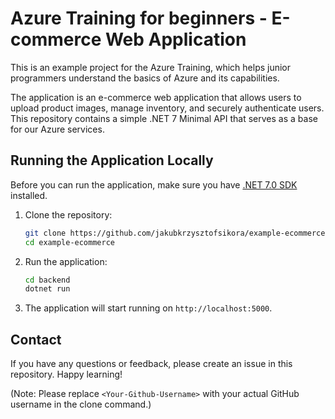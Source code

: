 # Azure Training for beginners - E-commerce Web Application

This is an example project for the Azure Training, which helps junior programmers understand the basics of Azure and its capabilities.

The application is an e-commerce web application that allows users to upload product images, manage inventory, and securely authenticate users. This repository contains a simple .NET 7 Minimal API that serves as a base for our Azure services.

## Running the Application Locally

Before you can run the application, make sure you have [.NET 7.0 SDK](https://dotnet.microsoft.com/download/dotnet/7.0) installed.

1. Clone the repository:

   ```bash
   git clone https://github.com/jakubkrzysztofsikora/example-ecommerce
   cd example-ecommerce
   ```

2. Run the application:

   ```bash
   cd backend
   dotnet run
   ```

3. The application will start running on `http://localhost:5000`.

## Contact

If you have any questions or feedback, please create an issue in this repository. Happy learning!

(Note: Please replace `<Your-Github-Username>` with your actual GitHub username in the clone command.)
